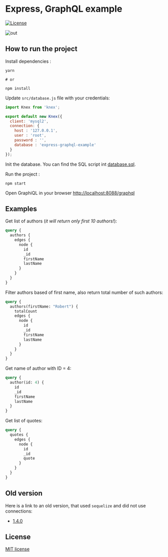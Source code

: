 # Express, GraphQL example

[![License](https://img.shields.io/badge/License-MIT-blue.svg?maxAge=2592000)](https://github.com/juffalow/express-graphql-sequelize-example/blob/master/LICENSE)

![out](https://user-images.githubusercontent.com/8142965/56870885-6e11dd00-6a16-11e9-8bba-230476808af2.png)

## How to run the project

Install dependencies :

```shell
yarn

# or

npm install
```

Update `src/database.js` file with your credentials:

```js
import Knex from 'knex';

export default new Knex({
  client: 'mysql2',
  connection: {
    host : '127.0.0.1',
    user : 'root',
    password : '',
    database : 'express-graphql-example'
  }
});
```

Init the database. You can find the SQL script int [database.sql](./database.sql).

Run the project :

```shell
npm start
```

Open GraphiQL in your browser [http://localhost:8088/graphql](http://localhost:8088/graphql)

## Examples

Get list of authors (*it will return only first 10 authors!*):

```graphql
query {
  authors {
    edges {
      node {
        id
        _id
        firstName
        lastName
      }
    }
  }
}
```

Filter authors based of first name, also return total number of such authors:

```graphql
query {
  authors(firstName: "Robert") {
    totalCount
    edges {
      node {
        id
        _id
        firstName
        lastName
      }
    }
  }
}
```

Get name of author with ID = 4:

```GraphQL
query {
  author(id: 4) {
    id
    _id
    firstName
    lastName
  }
}
```

Get list of quotes:

```GraphQL
query {
  quotes {
    edges {
      node {
        id
        _id
        quote
      }
    }
  }
}
```

## Old version

Here is a link to an old version, that used `sequelize` and did not use connections:

* [1.4.0](https://github.com/juffalow/express-graphql-sequelize-example/tree/1.4.0)

## License

[MIT license](./LICENSE)
